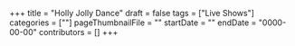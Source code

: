+++
title = "Holly Jolly Dance"
draft = false
tags = ["Live Shows"]
categories = [""]
pageThumbnailFile = ""
startDate = ""
endDate = "0000-00-00"
contributors = []
+++
